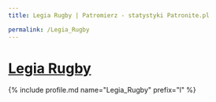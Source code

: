 ```yaml
---
title: Legia Rugby | Patromierz - statystyki Patronite.pl

permalink: /Legia_Rugby
---
```


# [Legia Rugby](https://patronite.pl/Legia_Rugby)

{% include profile.md name="Legia_Rugby" prefix="l" %}
